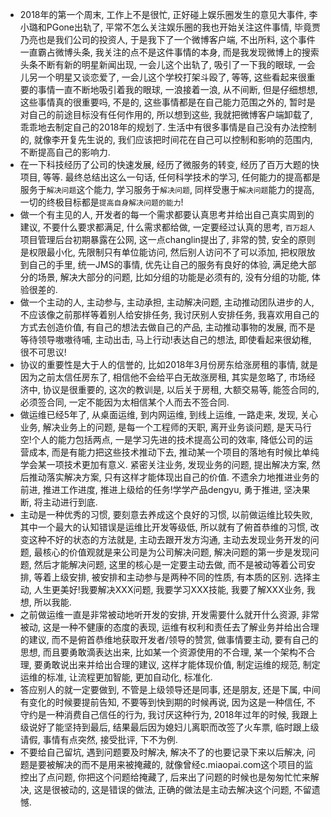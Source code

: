 * 2018年的第一个周末, 工作上不是很忙, 正好碰上娱乐圈发生的意见大事件, 李小璐和PGone出轨了, 平常不怎么关注娱乐圈的我也开始关注这件事情, 毕竟贾乃亮也是我们公司的投资人, 于是我下了一个微博客户端, 不出所料, 这个事件一直霸占微博头条, 我关注的点不是这件事情的本身, 而是我发现微博上的搜索头条不断有新的明星新闻出现, 一会儿这个出轨了, 吸引了一下我的眼球, 一会儿另一个明星又谈恋爱了, 一会儿这个学校打架斗殴了, 等等, 这些看起来很重要的事情一直不断地吸引着我的眼球, 一浪接着一浪, 从不间断, 但是仔细想想, 这些事情真的很重要吗, 不是的, 这些事情都是在自己能力范围之外的, 暂时是对自己的前途目标没有任何作用的, 所以想到这些, 我就把微博客户端卸载了, 乖乖地去制定自己的2018年的规划了. 生活中有很多事情是自己没有办法控制的, 就像李开复先生说的, 我们应该把时间花在自己可以控制和影响的范围内, 不断提高自己的影响力.
* 在一下科技经历了公司的快速发展, 经历了微服务的转变, 经历了百万大题的快项目, 等等. 最终总结出这么一句话, 任何科学技术的学习, 任何能力的提高都是服务于`解决问题`这个能力, 学习服务于`解决问题`, 同样受惠于`解决问题`能力的提高, 一切的终极目标都是`提高自身解决问题的能力`!
* 做一个有主见的人, 开发者的每一个需求都要认真思考并给出自己真实周到的建议, 不要什么要求都满足, 什么需求都给做, 一定要经过认真的思考, `百万超人`项目管理后台初期暴露在公网, 这一点changlin提出了, 非常的赞, 安全的原则是权限最小化, 先限制只有单位能访问, 然后别人访问不了可以添加, 把权限放到自己的手里, 统一JMS的事情, 优先让自己的服务有良好的体验, 满足绝大部分的场景, 解决大部分的问题, 比如分组的功能是必须有的, 没有分组的功能, 体验很差的.
* 做一个主动的人, 主动参与, 主动承担, 主动解决问题, 主动推动团队进步的人, 不应该像之前那样等着别人给安排任务, 我讨厌别人安排任务, 我喜欢用自己的方式去创造价值, 有自己的想法去做自己的产品, 主动推动事物的发展, 而不是等待领导嗷嗷待哺, 主动出击, 马上行动!表达自己的想法, 即使看起来很幼稚, 很不可思议!
* 协议的重要性是大于人的信誉的, 比如2018年3月份房东给涨房租的事情, 就是因为之前太信任房东了, 相信他不会给平白无故涨房租, 其实是忽略了, 市场经济中, 协议是很重要的, 这次的教训是, 以后关于房租, 大额交易等, 能签合同的, 必须签合同, 一定不能因为太相信某个人而去不签合同.
* 做运维已经5年了, 从桌面运维, 到内网运维, 到线上运维, 一路走来, 发现, 关心业务, 解决业务上的问题, 是每一个工程师的天职, 离开业务谈问题, 是天马行空!个人的能力包括两点, 一是学习先进的技术提高公司的效率, 降低公司的运营成本, 而是有能力把这些技术推动下去, 推动某一个项目的落地有时候比单纯学会某一项技术更加有意义. 紧密关注业务, 发现业务的问题, 提出解决方案, 然后推动落实解决方案, 只有这样才能体现出自己的价值. 不遗余力地推进业务的前进, 推进工作进度, 推进上级给的任务!学学产品dengyu, 勇于推进, 坚决果断, 将主动进行到底.
* 主动是一种优秀的习惯, 要刻意去养成这个良好的习惯, 以前做运维比较失败, 其中一个最大的认知错误是运维比开发等级低, 所以就有了俯首恭维的习惯, 改变这种不好的状态的方法就是, 主动去跟开发方沟通, 主动去发现业务开发的问题, 最核心的价值观就是来公司是为公司解决问题, 解决问题的第一步是发现问题, 然后才能解决问题, 这里的核心是一定要主动去做, 而不是被动等着公司安排, 等着上级安排, 被安排和主动参与是两种不同的性质, 有本质的区别. 选择主动, 人生更美好!我要解决XXX问题, 我要学习XXX技能, 我要了解XXX业务, 我想, 所以我能.
* 之前做运维一直是非常被动地听开发的安排, 开发需要什么就开什么资源, 非常被动, 这是一种不健康的态度的表现, 运维有权利和责任去了解业务并给出合理的建议, 而不是俯首恭维地获取开发者/领导的赞赏, 做事情要主动, 要有自己的思想, 而且要勇敢滴表达出来, 比如某一个资源使用的不合理, 某一个架构不合理, 要勇敢说出来并给出合理的建议, 这样才能体现价值, 制定运维的规范, 制定运维的标准, 让流程更加智能, 更加自动化, 标准化.
* 答应别人的就一定要做到, 不管是上级领导还是同事, 还是朋友, 还是下属, 中间有变化的时候要提前告知, 不要等到快到期的时候再说, 因为这是一种信任, 不守约是一种消费自己信任的行为, 我讨厌这种行为, 2018年过年的时候, 我跟上级说好了能坚持到最后, 结果最后因为媳妇儿离职而改签了火车票, 临时跟上级请假, 事情有点突然, 接受批评, 下不为例.
* 不要给自己留坑, 遇到问题要及时解决, 解决不了的也要记录下来以后解决, 问题是要被解决的而不是用来被掩藏的, 就像曾经c.miaopai.com这个项目的监控出了点问题, 你把这个问题给掩藏了, 后来出了问题的时候也是匆匆忙忙来解决, 这是很被动的, 这是错误的做法, 正确的做法是主动去解决这个问题, 不留遗憾.
